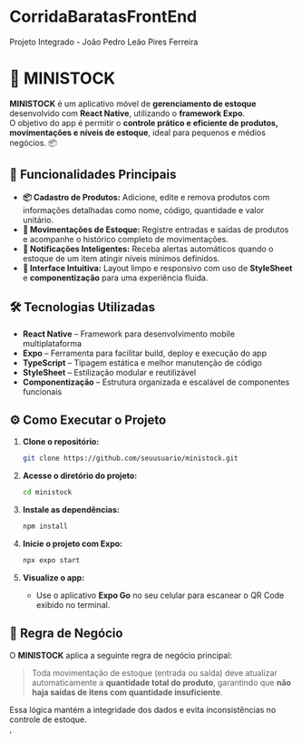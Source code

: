# CorridaBaratasFrontEnd
Projeto Integrado - João Pedro Leão Pires Ferreira

# 🏪 MINISTOCK

**MINISTOCK** é um aplicativo móvel de **gerenciamento de estoque** desenvolvido com **React Native**, utilizando o **framework Expo**.  
O objetivo do app é permitir o **controle prático e eficiente de produtos, movimentações e níveis de estoque**, ideal para pequenos e médios negócios. 📦  

## 🚀 Funcionalidades Principais

- **📦 Cadastro de Produtos:** Adicione, edite e remova produtos com informações detalhadas como nome, código, quantidade e valor unitário.  
- **🔄 Movimentações de Estoque:** Registre entradas e saídas de produtos e acompanhe o histórico completo de movimentações.  
- **🔔 Notificações Inteligentes:** Receba alertas automáticos quando o estoque de um item atingir níveis mínimos definidos.  
- **🎨 Interface Intuitiva:** Layout limpo e responsivo com uso de **StyleSheet** e **componentização** para uma experiência fluida.  

## 🛠️ Tecnologias Utilizadas

- **React Native** – Framework para desenvolvimento mobile multiplataforma  
- **Expo** – Ferramenta para facilitar build, deploy e execução do app  
- **TypeScript** – Tipagem estática e melhor manutenção de código  
- **StyleSheet** – Estilização modular e reutilizável  
- **Componentização** – Estrutura organizada e escalável de componentes funcionais  

## ⚙️ Como Executar o Projeto

1. **Clone o repositório:**
   ```bash
   git clone https://github.com/seuusuario/ministock.git
   ```

2. **Acesse o diretório do projeto:**
   ```bash
   cd ministock
   ```

3. **Instale as dependências:**
   ```bash
   npm install
   ```

4. **Inicie o projeto com Expo:**
   ```bash
   npx expo start
   ```

5. **Visualize o app:**
   - Use o aplicativo **Expo Go** no seu celular para escanear o QR Code exibido no terminal.

## 📘 Regra de Negócio

O **MINISTOCK** aplica a seguinte regra de negócio principal:  
> Toda movimentação de estoque (entrada ou saída) deve atualizar automaticamente a **quantidade total do produto**, garantindo que **não haja saídas de itens com quantidade insuficiente**.  

Essa lógica mantém a integridade dos dados e evita inconsistências no controle de estoque.  
,